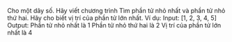 Cho một dãy số. 
Hãy viết chương trình 
Tìm phần tử nhỏ nhất và phần tử nhỏ thứ hai. 
Hãy cho biết vị trí của phần tử lớn nhất.
Ví dụ:
Input: [1, 2, 3, 4, 5]
Output: 
Phần tử nhỏ nhất là 1
Phần tử nhỏ thứ hai là 2
Vị trí của phần tử lớn nhất là 4
